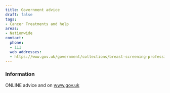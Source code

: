 ```yaml
---
title: Government advice
draft: false
tags:
- Cancer Treatments and help
areas:
- Nationwide
contact:
  phone:
  - 111
  web_addresses:
  - https://www.gov.uk/government/collections/breast-screening-professional-guidance
---
```


### Information
ONLINE advice and on www.gov.uk

